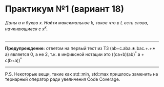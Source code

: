# Практикум №1 (вариант 18)
###### Даны α и буква x. Найти максимальное k, такое что в L есть слова, начинающиеся с x<sup>k</sup>.  
____  
**Предупреждение:** ответом на первый тест из ТЗ (ab+c.aba.∗.bac.+.+∗ a) является 0, а не 2, т.к. в инфиксной нотации это ((ca+b)(ab)<sup>* </sup>a + c(b+a))<sup>*</sup>
____
P.S. Некоторые вещи, такие как std::min, std::max пришлось заменить на тернарный оператор ради увеличения Code Coverage.


